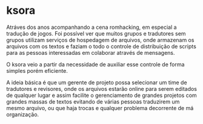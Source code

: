 # ksora

Atráves dos anos acompanhando a cena romhacking, em especial a tradução de jogos. Foi possível ver que muitos grupos e tradutores sem grupos utilizam serviços de hospedagem de arquivos, onde armazenam os arquivos com os textos e faziam o todo o controle de distribuição de scripts para as pessoas interessadas em colaborar através de mensagens.

O ksora veio a partir da necessidade de auxiliar esse controle de forma simples porém eficiente.

A ideia básica é que um gerente de projeto possa selecionar um time de tradutores e revisores, onde os arquivos estarão online para serem editados de qualquer lugar e assim facilite o gerenciamento de grandes projetos com grandes massas de textos evitando de várias pessoas traduzirem um mesmo arquivo, ou que haja trocas e qualquer problema decorrente de má organização.
